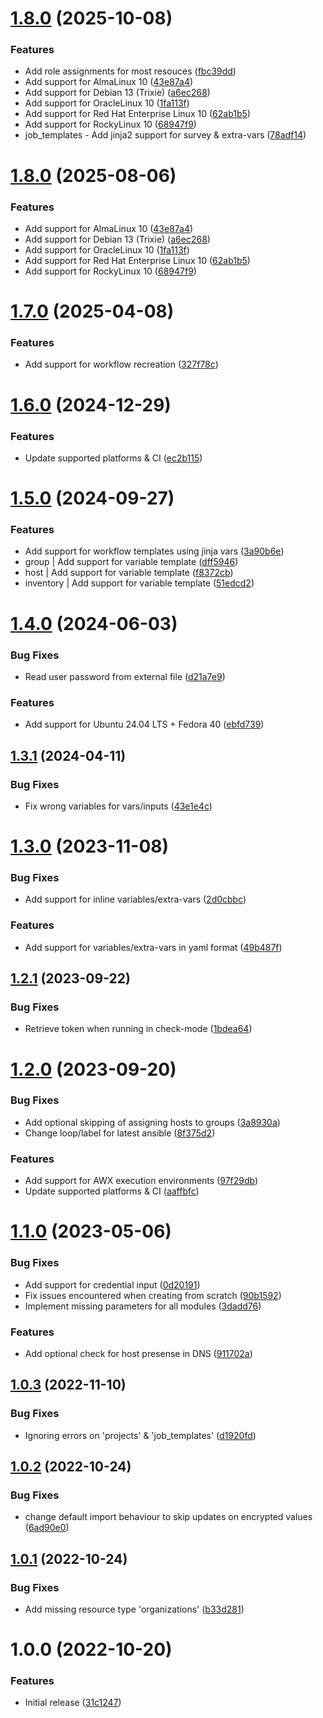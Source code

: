 # [1.8.0](https://github.com/de-it-krachten/ansible-role-awx_casc/compare/v1.7.0...v1.8.0) (2025-10-08)


### Features

* Add role assignments for most resouces ([fbc39dd](https://github.com/de-it-krachten/ansible-role-awx_casc/commit/fbc39ddf938785bc73246c7a566afa9874593712))
* Add support for AlmaLinux 10 ([43e87a4](https://github.com/de-it-krachten/ansible-role-awx_casc/commit/43e87a418453b0ab1f9ebb5c19f4330272ab52aa))
* Add support for Debian 13 (Trixie) ([a6ec268](https://github.com/de-it-krachten/ansible-role-awx_casc/commit/a6ec2680ee67e537a72b3d25b20036e0213bfc9f))
* Add support for OracleLinux 10 ([1fa113f](https://github.com/de-it-krachten/ansible-role-awx_casc/commit/1fa113f2b30467fe14c1c1727a8acf040f8a4de7))
* Add support for Red Hat Enterprise Linux 10 ([62ab1b5](https://github.com/de-it-krachten/ansible-role-awx_casc/commit/62ab1b5213c827288c07f8fb35fcfeac1cca141c))
* Add support for RockyLinux 10 ([68947f9](https://github.com/de-it-krachten/ansible-role-awx_casc/commit/68947f94af995fb68c4c53b8948f08b755bc20f8))
* job_templates - Add jinja2 support for survey & extra-vars ([78adf14](https://github.com/de-it-krachten/ansible-role-awx_casc/commit/78adf14bd535111ac00f9108439a8627fb5aa036))

# [1.8.0](https://github.com/de-it-krachten/ansible-role-awx_casc/compare/v1.7.0...v1.8.0) (2025-08-06)


### Features

* Add support for AlmaLinux 10 ([43e87a4](https://github.com/de-it-krachten/ansible-role-awx_casc/commit/43e87a418453b0ab1f9ebb5c19f4330272ab52aa))
* Add support for Debian 13 (Trixie) ([a6ec268](https://github.com/de-it-krachten/ansible-role-awx_casc/commit/a6ec2680ee67e537a72b3d25b20036e0213bfc9f))
* Add support for OracleLinux 10 ([1fa113f](https://github.com/de-it-krachten/ansible-role-awx_casc/commit/1fa113f2b30467fe14c1c1727a8acf040f8a4de7))
* Add support for Red Hat Enterprise Linux 10 ([62ab1b5](https://github.com/de-it-krachten/ansible-role-awx_casc/commit/62ab1b5213c827288c07f8fb35fcfeac1cca141c))
* Add support for RockyLinux 10 ([68947f9](https://github.com/de-it-krachten/ansible-role-awx_casc/commit/68947f94af995fb68c4c53b8948f08b755bc20f8))

# [1.7.0](https://github.com/de-it-krachten/ansible-role-awx_casc/compare/v1.6.0...v1.7.0) (2025-04-08)


### Features

* Add support for workflow recreation ([327f78c](https://github.com/de-it-krachten/ansible-role-awx_casc/commit/327f78cde178f99e8950da24d2cb2385fdc7d284))

# [1.6.0](https://github.com/de-it-krachten/ansible-role-awx_casc/compare/v1.5.0...v1.6.0) (2024-12-29)


### Features

* Update supported platforms & CI ([ec2b115](https://github.com/de-it-krachten/ansible-role-awx_casc/commit/ec2b1159201509bbb9417cc4560a4e4708f6933e))

# [1.5.0](https://github.com/de-it-krachten/ansible-role-awx_casc/compare/v1.4.0...v1.5.0) (2024-09-27)


### Features

* Add support for workflow templates using jinja vars ([3a90b6e](https://github.com/de-it-krachten/ansible-role-awx_casc/commit/3a90b6eaef56dd95283b7e9356c2c161a4a4be0f))
* group | Add support for variable template ([dff5946](https://github.com/de-it-krachten/ansible-role-awx_casc/commit/dff5946c3285c0eb40b0a2a955e17fc6db1de98c))
* host | Add support for variable template ([f8372cb](https://github.com/de-it-krachten/ansible-role-awx_casc/commit/f8372cbe604e4ab065fbbf1b71de5712760abe2e))
* inventory | Add support for variable template ([51edcd2](https://github.com/de-it-krachten/ansible-role-awx_casc/commit/51edcd25146117a4183cfaaeb864b87a84470268))

# [1.4.0](https://github.com/de-it-krachten/ansible-role-awx_casc/compare/v1.3.1...v1.4.0) (2024-06-03)


### Bug Fixes

* Read user password from external file ([d21a7e9](https://github.com/de-it-krachten/ansible-role-awx_casc/commit/d21a7e91ae4daf088358c221a0ef7bdd278ae270))


### Features

* Add support for Ubuntu 24.04 LTS + Fedora 40 ([ebfd739](https://github.com/de-it-krachten/ansible-role-awx_casc/commit/ebfd739c7eacb0ad6a048b174234b27b44cc15ad))

## [1.3.1](https://github.com/de-it-krachten/ansible-role-awx_casc/compare/v1.3.0...v1.3.1) (2024-04-11)


### Bug Fixes

* Fix wrong variables for vars/inputs ([43e1e4c](https://github.com/de-it-krachten/ansible-role-awx_casc/commit/43e1e4c498374e12c3592974757a42f1e201c078))

# [1.3.0](https://github.com/de-it-krachten/ansible-role-awx_casc/compare/v1.2.1...v1.3.0) (2023-11-08)


### Bug Fixes

* Add support for inline variables/extra-vars ([2d0cbbc](https://github.com/de-it-krachten/ansible-role-awx_casc/commit/2d0cbbcb4e8048d21c8f006057e67f7c9e783dcd))


### Features

* Add support for variables/extra-vars in yaml format ([49b487f](https://github.com/de-it-krachten/ansible-role-awx_casc/commit/49b487f828f0e9967bafe89e7dd59eb55f14c620))

## [1.2.1](https://github.com/de-it-krachten/ansible-role-awx_casc/compare/v1.2.0...v1.2.1) (2023-09-22)


### Bug Fixes

* Retrieve token when running in check-mode ([1bdea64](https://github.com/de-it-krachten/ansible-role-awx_casc/commit/1bdea640dd39f68d583e3c9ced4af99e18d5e14d))

# [1.2.0](https://github.com/de-it-krachten/ansible-role-awx_casc/compare/v1.1.0...v1.2.0) (2023-09-20)


### Bug Fixes

* Add optional skipping of assigning hosts to groups ([3a8930a](https://github.com/de-it-krachten/ansible-role-awx_casc/commit/3a8930aa34dfe2597ba7fbf8f58edefa673e31df))
* Change loop/label for latest ansible ([8f375d2](https://github.com/de-it-krachten/ansible-role-awx_casc/commit/8f375d22391581870adeb14e499e8b72e4b7406e))


### Features

* Add support for AWX execution environments ([97f29db](https://github.com/de-it-krachten/ansible-role-awx_casc/commit/97f29dbdd027f1cb63590c1440af2d068b660c94))
* Update supported platforms & CI ([aaffbfc](https://github.com/de-it-krachten/ansible-role-awx_casc/commit/aaffbfcd26a7d2040c01af6c5ca2f5e4fa375d7f))

# [1.1.0](https://github.com/de-it-krachten/ansible-role-awx_casc/compare/v1.0.3...v1.1.0) (2023-05-06)


### Bug Fixes

* Add support for credential input ([0d20191](https://github.com/de-it-krachten/ansible-role-awx_casc/commit/0d20191548421cb795a7b387a04656a6dba046f9))
* Fix issues encountered when creating from scratch ([90b1592](https://github.com/de-it-krachten/ansible-role-awx_casc/commit/90b1592187e492f0434bf0f6b31b1c843449471c))
* Implement missing parameters for all modules ([3dadd76](https://github.com/de-it-krachten/ansible-role-awx_casc/commit/3dadd766af5aaf09bf219cd19538112e315764a0))


### Features

* Add optional check for host presense in DNS ([911702a](https://github.com/de-it-krachten/ansible-role-awx_casc/commit/911702a03711ffeb7160b1286fb17acc95a00e9f))

## [1.0.3](https://github.com/de-it-krachten/ansible-role-awx_casc/compare/v1.0.2...v1.0.3) (2022-11-10)


### Bug Fixes

* Ignoring errors on 'projects' & 'job_templates' ([d1920fd](https://github.com/de-it-krachten/ansible-role-awx_casc/commit/d1920fd1ef2dfd011e642d9a82a9c02b8450049f))

## [1.0.2](https://github.com/de-it-krachten/ansible-role-awx_casc/compare/v1.0.1...v1.0.2) (2022-10-24)


### Bug Fixes

* change default import behaviour to skip updates on encrypted values ([6ad90e0](https://github.com/de-it-krachten/ansible-role-awx_casc/commit/6ad90e0183ca42eb197b7769141e6e3b5c89d83d))

## [1.0.1](https://github.com/de-it-krachten/ansible-role-awx_casc/compare/v1.0.0...v1.0.1) (2022-10-24)


### Bug Fixes

* Add missing resource type 'organizations' ([b33d281](https://github.com/de-it-krachten/ansible-role-awx_casc/commit/b33d2817e64860481154d8a3c8c8d3b925314bd3))

# 1.0.0 (2022-10-20)


### Features

* Initial release ([31c1247](https://github.com/de-it-krachten/ansible-role-awx_casc/commit/31c1247c657bb890a615a9407659ecd2410f3545))
